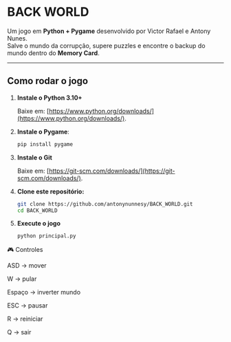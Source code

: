 # BACK WORLD

Um jogo em **Python + Pygame** desenvolvido por Victor Rafael e Antony Nunes.<br>
Salve o mundo da corrupção, supere puzzles e encontre o backup do mundo dentro do **Memory Card**.

---

## Como rodar o jogo

1. **Instale o Python 3.10+**

   Baixe em: [https://www.python.org/downloads/](https://www.python.org/downloads/).

2. **Instale o Pygame**:
   ```bash
   pip install pygame
   ```
3. **Instale o Git**

   Baixe em: [https://git-scm.com/downloads/](https://git-scm.com/downloads/).

4. **Clone este repositório:**
   ```bash
   git clone https://github.com/antonynunnesy/BACK_WORLD.git
   cd BACK_WORLD
   
5. **Execute o jogo**
   ```bash
   python principal.py
   ```
   

🎮 Controles

ASD -> mover

W -> pular

Espaço -> inverter mundo

ESC -> pausar

R -> reiniciar

Q -> sair
